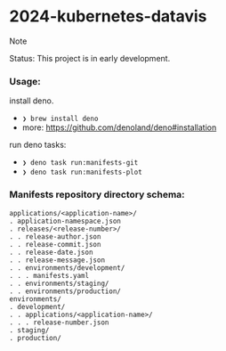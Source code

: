 # 2024-kubernetes-datavis

> [!NOTE]
> Status: This project is in early development.

### Usage:

install deno.

- `❯ brew install deno`
- more: https://github.com/denoland/deno#installation

run deno tasks:

- `❯ deno task run:manifests-git`
- `❯ deno task run:manifests-plot`

### Manifests repository directory schema:

```
applications/<application-name>/
. application-namespace.json
. releases/<release-number>/
. . release-author.json
. . release-commit.json
. . release-date.json
. . release-message.json
. . environments/development/
. . . manifests.yaml
. . environments/staging/
. . environments/production/
environments/
. development/
. . applications/<application-name>/
. . . release-number.json
. staging/
. production/
```
